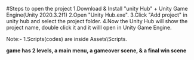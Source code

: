 #Steps to open the project
1.Download & Install "unity Hub" + Unity Game Engine(Unity 2020.3.2f1)
2.Open "Unity Hub.exe".
3.Click "Add project" in unity hub and select the project folder.
4.Now the Unity Hub will show the project name, double click it and it willl open in Unity Game Engine.


Note:-
1.Scripts(codes) are inside Assets\Scripts.

**game has 2 levels, a main menu, a gameover scene, & a final win scene**